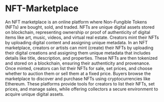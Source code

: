 # NFT-Marketplace
An NFT marketplace is an online platform where Non-Fungible Tokens (NFTs) are bought, sold, and traded. NFTs are unique digital assets stored on blockchain, representing ownership or proof of authenticity of digital items like art, music, videos, and virtual real estate. Creators mint their NFTs by uploading digital content and assigning unique metadata.
In an NFT marketplace, creators or artists can mint (create) their NFTs by uploading their digital creations and assigning them unique metadata that includes details like title, description, and properties. These NFTs are then tokenized and stored on a blockchain, ensuring their authenticity and provenance. Once minted, creators can list their NFTs for sale, set prices, and choose whether to auction them or sell them at a fixed price.
Buyers browse the marketplace to discover and purchase NFTs using cryptocurrencies like Ethereum. These platforms provide tools for creators to list their NFTs, set prices, and manage sales, while offering collectors a secure environment to acquire unique digital assets. 
